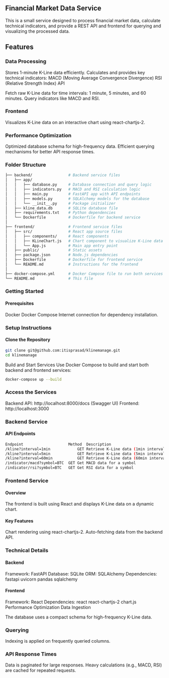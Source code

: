 ## Financial Market Data Service

This is a small service designed to process financial market data, calculate technical indicators, and provide a REST API and frontend for querying and visualizing the processed data.

## Features
### Data Processing

Stores 1-minute K-Line data efficiently.
Calculates and provides key technical indicators:
MACD (Moving Average Convergence Divergence)
RSI (Relative Strength Index)
API

Fetch raw K-Line data for time intervals:
1 minute, 5 minutes, and 60 minutes.
Query indicators like MACD and RSI.

### Frontend
Visualizes K-Line data on an interactive chart using react-chartjs-2.

### Performance Optimization
Optimized database schema for high-frequency data.
Efficient querying mechanisms for better API response times.

### Folder Structure
```bash
├── backend/                # Backend service files
│   ├── app/
│   │   ├── database.py     # Database connection and query logic
│   │   ├── indicators.py   # MACD and RSI calculation logic
│   │   ├── main.py         # FastAPI app with API endpoints
│   │   ├── models.py       # SQLAlchemy models for the database
│   │   └── __init__.py     # Package initializer
│   ├── kline_data.db       # SQLite database file
│   ├── requirements.txt    # Python dependencies
│   └── Dockerfile          # Dockerfile for backend service
│
├── frontend/               # Frontend service files
│   ├── src/                # React app source files
│   │   ├── components/     # React components
│   │   ├── KLineChart.js   # Chart component to visualize K-Line data
│   │   └── App.js          # Main app entry point
│   ├── public/             # Static assets
│   ├── package.json        # Node.js dependencies
│   ├── Dockerfile          # Dockerfile for frontend service
│   └── README.md           # Instructions for the frontend
│
├── docker-compose.yml      # Docker Compose file to run both services
└── README.md               # This file
```

### Getting Started
#### Prerequisites
Docker
Docker Compose
Internet connection for dependency installation.

### Setup Instructions
#### Clone the Repository

```bash
git clone git@github.com:itisprasad/klinemanage.git 
cd klinemanage
```

Build and Start Services Use Docker Compose to build and start both backend and frontend services:

```bash
docker-compose up --build
```

### Access the Services

Backend API: http://localhost:8000/docs (Swagger UI)
Frontend: http://localhost:3000


### Backend Service
#### API Endpoints
```bash
Endpoint	                Method	Description
/kline?interval=1min	        GET	Retrieve K-Line data (1min interval)
/kline?interval=5min	        GET	Retrieve K-Line data (5min interval)
/kline?interval=60min	        GET	Retrieve K-Line data (60min interval)
/indicator/macd?symbol=BTC	GET	Get MACD data for a symbol
/indicator/rsi?symbol=BTC	GET	Get RSI data for a symbol
```

### Frontend Service
#### Overview
The frontend is built using React and displays K-Line data on a dynamic chart.

#### Key Features
Chart rendering using react-chartjs-2.
Auto-fetching data from the backend API.

### Technical Details
#### Backend
Framework: FastAPI
Database: SQLite
ORM: SQLAlchemy
Dependencies:
fastapi
uvicorn
pandas
sqlalchemy

#### Frontend
Framework: React
Dependencies:
react
react-chartjs-2
chart.js
Performance Optimization
Data Ingestion

The database uses a compact schema for high-frequency K-Line data.

### Querying
Indexing is applied on frequently queried columns.

### API Response Times
Data is paginated for large responses.
Heavy calculations (e.g., MACD, RSI) are cached for repeated requests.
